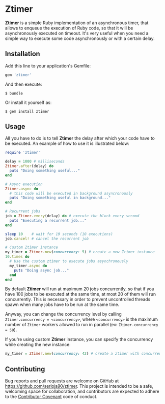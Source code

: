 # Ztimer

**Ztimer** is a simple Ruby implementation of an asynchronous timer, that allows to enqueue the execution of Ruby
code, so that it will be asynchronously executed on timeout. It's very useful when you need a simple way to execute
some code asynchronously or with a certain delay.


## Installation

Add this line to your application's Gemfile:

```ruby
gem 'ztimer'
```

And then execute:

    $ bundle

Or install it yourself as:

    $ gem install ztimer

## Usage

All you have to do is to tell **Ztimer** the delay after which your code have to be executed. An example of how to use it
is illustrated below:

```ruby
require 'ztimer'

delay = 1000 # milliseconds
Ztimer.after(delay) do
  puts "Doing something useful..."
end

# Async execution
Ztimer.async do
  # this code will be executed in background asyncronously
  puts "Doing something useful in background..."
end

# Recurrent jobs
job = Ztimer.every(delay) do # execute the block every second
  puts "Executing a recurrent job..."
end

sleep 10    # wait for 10 seconds (10 executions)
job.cancel! # cancel the recurrent job

# Custom Ztimer instance
my_timer = Ztimer.new(concurrency: 5) # create a new Ztimer instance
10.times do
  # Use the custom ztimer to execute jobs asynchronously
  my_timer.async do
    puts "Doing async job..."
  end
end
```

By default **Ztimer** will run at maximum 20 jobs concurrently, so that if you have 100 jobs to be
executed at the same time, at most 20 of them will run concurrently. This is necessary in order to prevent uncontrolled threads spawn when many jobs have to be run at the same time.

Anyway, you can change the concurrency level by calling `Ztimer.concurrency = <concurrency>`, where `<concurrency>` is the maximum number of `Ztimer` workers allowed to run in parallel (ex: `Ztimer.concurrency = 50`).

If you're using custom **Ztimer** instance, you can specify the concurrency while creating the new instance:

```ruby
my_timer = Ztimer.new(concurrency: 42) # create a ztimer with concurrency set to 42
```

## Contributing

Bug reports and pull requests are welcome on GitHub at https://github.com/serioja90/ztimer. This project is intended to be a safe, welcoming space for collaboration, and contributors are expected to adhere to the [Contributor Covenant](http://contributor-covenant.org) code of conduct.

